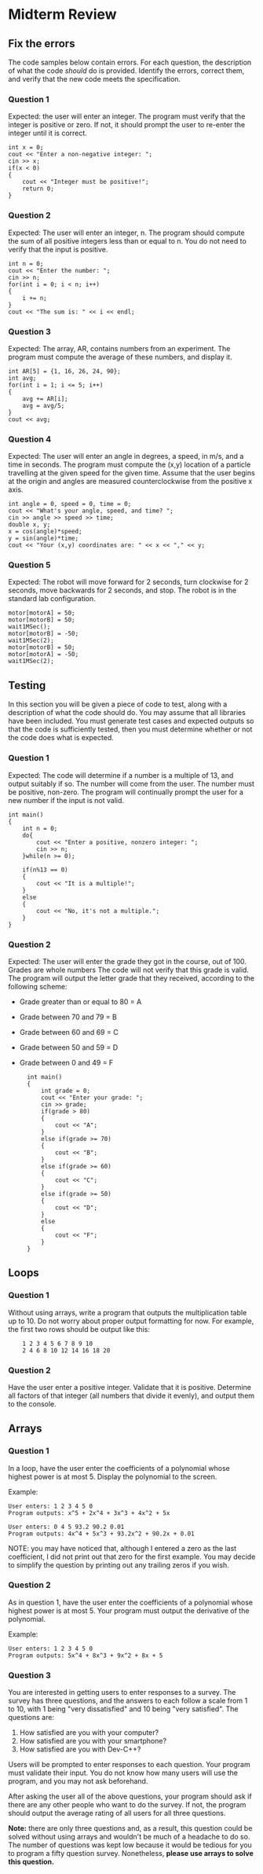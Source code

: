 # Midterm Review

## Fix the errors

The code samples below contain errors.  For each question, the description of what the code *should* do is provided.  Identify the errors, correct them, and verify that the new code meets the specification.  

### Question 1
Expected: the user will enter an integer.  The program must verify that the integer is positive or zero.  If not, it should prompt the user to re-enter the integer until it is correct.

	int x = 0;
	cout << "Enter a non-negative integer: ";
	cin >> x;
	if(x < 0)
	{
		cout << "Integer must be positive!";
		return 0;
	}

### Question 2
Expected: The user will enter an integer, n.  The program should compute the sum of all positive integers less than or equal to n.  You do not need to verify that the input is positive.

	int n = 0;
	cout << "Enter the number: ";
	cin >> n;
	for(int i = 0; i < n; i++)
	{
		i += n;
	}
	cout << "The sum is: " << i << endl;

### Question 3
Expected: The array, AR, contains numbers from an experiment.  The program must compute the average of these numbers, and display it.

	int AR[5] = {1, 16, 26, 24, 90};
	int avg;
	for(int i = 1; i <= 5; i++)
	{
		avg += AR[i];
		avg = avg/5;
	}
	cout << avg;

### Question 4
Expected: The user will enter an angle in degrees, a speed, in m/s, and a time in seconds.  The program must compute the (x,y) location of a particle travelling at the given speed for the given time.  Assume that the user begins at the origin and angles are measured counterclockwise from the positive x axis.

	int angle = 0, speed = 0, time = 0;
	cout << "What's your angle, speed, and time? ";
	cin >> angle >> speed >> time;
	double x, y;
	x = cos(angle)*speed;
	y = sin(angle)*time;
	cout << "Your (x,y) coordinates are: " << x << "," << y;

### Question 5
Expected: The robot will move forward for 2 seconds, turn clockwise for 2 seconds, move backwards for 2 seconds, and stop.  The robot is in the standard lab configuration.

	motor[motorA] = 50;
	motor[motorB] = 50;
	wait1MSec();
	motor[motorB] = -50;
	wait1MSec(2);
	motor[motorB] = 50;
	motor[motorA] = -50;
	wait1MSec(2);

## Testing
In this section you will be given a piece of code to test, along with a description of what the code should do.  You may assume that all libraries have been included.  You must generate test cases and expected outputs so that the code is sufficiently tested, then you must determine whether or not the code does what is expected.

### Question 1
Expected: The code will determine if a number is a multiple of 13, and output suitably if so.  The number will come from the user.  The number must be positive, non-zero.  The program will continually prompt the user for a new number if the input is not valid.

	int main()
	{
		int n = 0;
		do{
			cout << "Enter a positive, nonzero integer: ";
			cin >> n;
		}while(n >= 0);

		if(n%13 == 0)
		{
			cout << "It is a multiple!";
		}
		else
		{
			cout << "No, it's not a multiple.";
		}
	}

### Question 2
Expected: The user will enter the grade they got in the course, out of 100.  Grades are whole numbers  The code will not verify that this grade is valid.  The program will output the letter grade that they received, according to the following scheme:

- Grade greater than or equal to 80 = A
- Grade between 70 and 79 = B
- Grade between 60 and 69 = C
- Grade between 50 and 59 = D
- Grade between 0 and 49 = F

		int main()
		{
			int grade = 0;
			cout << "Enter your grade: ";
			cin >> grade;
			if(grade > 80)
			{
				cout << "A";
			}
			else if(grade >= 70)
			{
				cout << "B";
			}
			else if(grade >= 60)
			{
				cout << "C";
			}
			else if(grade >= 50)
			{
				cout << "D";
			}
			else
			{
				cout << "F";
			}
		}

## Loops

### Question 1

Without using arrays, write a program that outputs the multiplication table up to 10.  Do not worry about proper output formatting for now.  For example, the first two rows should be output like this:

~~~~
	1 2 3 4 5 6 7 8 9 10
	2 4 6 8 10 12 14 16 18 20
~~~~

### Question 2

Have the user enter a positive integer.  Validate that it is positive.  Determine all factors of that integer (all numbers that divide it evenly), and output them to the console.

## Arrays

### Question 1

In a loop, have the user enter the coefficients of a polynomial whose highest power is at most 5.  Display the polynomial to the screen.

Example:

	User enters: 1 2 3 4 5 0
	Program outputs: x^5 + 2x^4 + 3x^3 + 4x^2 + 5x

	User enters: 0 4 5 93.2 90.2 0.01
	Program outputs: 4x^4 + 5x^3 + 93.2x^2 + 90.2x + 0.01

NOTE: you may have noticed that, although I entered a zero as the last coefficient, I did not print out that zero for the first example.  You may decide to simplify the question by printing out any trailing zeros if you wish. 

### Question 2

As in question 1, have the  user enter the coefficients of a polynomial whose highest power is at most 5.  Your program must output the derivative of the polynomial.

Example:

	User enters: 1 2 3 4 5 0
	Program outputs: 5x^4 + 8x^3 + 9x^2 + 8x + 5

### Question 3

You are interested in getting users to enter responses to a survey.  The survey has three questions, and the answers to each follow a scale from 1 to 10, with 1 being "very dissatisfied" and 10 being "very satisfied".   The questions are:

1. How satisfied are you with your computer?
2. How satisfied are you with your smartphone?
3. How satisfied are you with Dev-C++?

Users will be prompted to enter responses to each question.  Your program must validate their input.  You do not know how many users will use the program, and you may not ask beforehand.

After asking the user all of the above questions, your program should ask if there are any other people who want to do the survey.  If not, the program should output the average rating of all users for all three questions.

**Note:** there are only three questions and, as a result, this question could be solved without using arrays and wouldn't be much of a headache to do so.   The number of questions was kept low because it would be tedious for you to program a fifty question survey.  Nonetheless, **please use arrays to solve this question.**  
